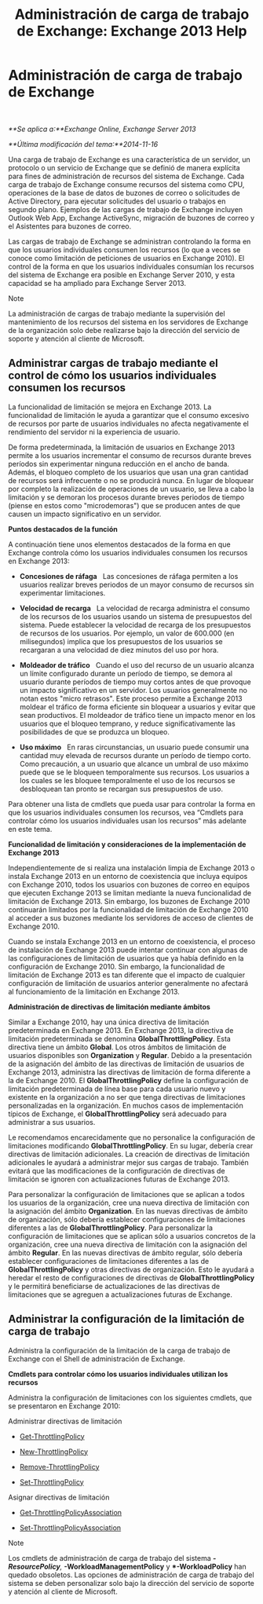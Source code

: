 ﻿---
title: 'Administración de carga de trabajo de Exchange: Exchange 2013 Help'
TOCTitle: Administración de carga de trabajo de Exchange
ms:assetid: 276740c4-bdb7-49f1-9470-ae6f2bfd65aa
ms:mtpsurl: https://technet.microsoft.com/es-es/library/JJ150503(v=EXCHG.150)
ms:contentKeyID: 48267911
ms.date: 04/23/2018
mtps_version: v=EXCHG.150
ms.translationtype: HT
---

# Administración de carga de trabajo de Exchange

 

_**Se aplica a:**Exchange Online, Exchange Server 2013_

_**Última modificación del tema:**2014-11-16_

Una carga de trabajo de Exchange es una característica de un servidor, un protocolo o un servicio de Exchange que se definió de manera explícita para fines de administración de recursos del sistema de Exchange. Cada carga de trabajo de Exchange consume recursos del sistema como CPU, operaciones de la base de datos de buzones de correo o solicitudes de Active Directory, para ejecutar solicitudes del usuario o trabajos en segundo plano. Ejemplos de las cargas de trabajo de Exchange incluyen Outlook Web App, Exchange ActiveSync, migración de buzones de correo y el Asistentes para buzones de correo.

Las cargas de trabajo de Exchange se administran controlando la forma en que los usuarios individuales consumen los recursos (lo que a veces se conoce como limitación de peticiones de usuarios en Exchange 2010). El control de la forma en que los usuarios individuales consumían los recursos del sistema de Exchange era posible en Exchange Server 2010, y esta capacidad se ha ampliado para Exchange Server 2013.


> [!NOTE]
> La administración de cargas de trabajo mediante la supervisión del mantenimiento de los recursos del sistema en los servidores de Exchange de la organización solo debe realizarse bajo la dirección del servicio de soporte y atención al cliente de Microsoft.



## Administrar cargas de trabajo mediante el control de cómo los usuarios individuales consumen los recursos

La funcionalidad de limitación se mejora en Exchange 2013. La funcionalidad de limitación le ayuda a garantizar que el consumo excesivo de recursos por parte de usuarios individuales no afecta negativamente el rendimiento del servidor ni la experiencia de usuario.

De forma predeterminada, la limitación de usuarios en Exchange 2013 permite a los usuarios incrementar el consumo de recursos durante breves períodos sin experimentar ninguna reducción en el ancho de banda. Además, el bloqueo completo de los usuarios que usan una gran cantidad de recursos será infrecuente o no se producirá nunca. En lugar de bloquear por completo la realización de operaciones de un usuario, se lleva a cabo la limitación y se demoran los procesos durante breves periodos de tiempo (piense en estos como "microdemoras") que se producen antes de que causen un impacto significativo en un servidor.

**Puntos destacados de la función**

A continuación tiene unos elementos destacados de la forma en que Exchange controla cómo los usuarios individuales consumen los recursos en Exchange 2013:

  - **Concesiones de ráfaga**   Las concesiones de ráfaga permiten a los usuarios realizar breves periodos de un mayor consumo de recursos sin experimentar limitaciones.

  - **Velocidad de recarga**   La velocidad de recarga administra el consumo de los recursos de los usuarios usando un sistema de presupuestos del sistema. Puede establecer la velocidad de recarga de los presupuestos de recursos de los usuarios. Por ejemplo, un valor de 600.000 (en milisegundos) implica que los presupuestos de los usuarios se recargaran a una velocidad de diez minutos del uso por hora.

  - **Moldeador de tráfico**   Cuando el uso del recurso de un usuario alcanza un límite configurado durante un período de tiempo, se demora al usuario durante períodos de tiempo muy cortos antes de que provoque un impacto significativo en un servidor. Los usuarios generalmente no notan estos "micro retrasos". Este proceso permite a Exchange 2013 moldear el tráfico de forma eficiente sin bloquear a usuarios y evitar que sean productivos. El moldeador de tráfico tiene un impacto menor en los usuarios que el bloqueo temprano, y reduce significativamente las posibilidades de que se produzca un bloqueo.

  - **Uso máximo**   En raras circunstancias, un usuario puede consumir una cantidad muy elevada de recursos durante un período de tiempo corto. Como precaución, a un usuario que alcance un umbral de uso máximo puede que se le bloqueen temporalmente sus recursos. Los usuarios a los cuales se les bloquee temporalmente el uso de los recursos se desbloquean tan pronto se recargan sus presupuestos de uso.

Para obtener una lista de cmdlets que pueda usar para controlar la forma en que los usuarios individuales consumen los recursos, vea “Cmdlets para controlar cómo los usuarios individuales usan los recursos” más adelante en este tema.

**Funcionalidad de limitación y consideraciones de la implementación de Exchange 2013**

Independientemente de si realiza una instalación limpia de Exchange 2013 o instala Exchange 2013 en un entorno de coexistencia que incluya equipos con Exchange 2010, todos los usuarios con buzones de correo en equipos que ejecuten Exchange 2013 se limitan mediante la nueva funcionalidad de limitación de Exchange 2013. Sin embargo, los buzones de Exchange 2010 continuarán limitados por la funcionalidad de limitación de Exchange 2010 al acceder a sus buzones mediante los servidores de acceso de clientes de Exchange 2010.

Cuando se instala Exchange 2013 en un entorno de coexistencia, el proceso de instalación de Exchange 2013 puede intentar continuar con algunas de las configuraciones de limitación de usuarios que ya había definido en la configuración de Exchange 2010. Sin embargo, la funcionalidad de limitación de Exchange 2013 es tan diferente que el impacto de cualquier configuración de limitación de usuarios anterior generalmente no afectará al funcionamiento de la limitación en Exchange 2013.

**Administración de directivas de limitación mediante ámbitos**

Similar a Exchange 2010, hay una única directiva de limitación predeterminada en Exchange 2013. En Exchange 2013, la directiva de limitación predeterminada se denomina **GlobalThrottlingPolicy**. Esta directiva tiene un ámbito **Global**. Los otros ámbitos de limitación de usuarios disponibles son **Organization** y **Regular**. Debido a la presentación de la asignación del ámbito de las directivas de limitación de usuarios de Exchange 2013, administra las directivas de limitación de forma diferente a la de Exchange 2010. El **GlobalThrottlingPolicy** define la configuración de limitación predeterminada de línea base para cada usuario nuevo y existente en la organización a no ser que tenga directivas de limitaciones personalizadas en la organización. En muchos casos de implementación típicos de Exchange, el **GlobalThrottlingPolicy** será adecuado para administrar a sus usuarios.

Le recomendamos encarecidamente que no personalice la configuración de limitaciones modificando **GlobalThrottlingPolicy**. En su lugar, debería crear directivas de limitación adicionales. La creación de directivas de limitación adicionales le ayudará a administrar mejor sus cargas de trabajo. También evitará que las modificaciones de la configuración de directivas de limitación se ignoren con actualizaciones futuras de Exchange 2013.

Para personalizar la configuración de limitaciones que se aplican a todos los usuarios de la organización, cree una nueva directiva de limitación con la asignación del ámbito **Organization**. En las nuevas directivas de ámbito de organización, sólo debería establecer configuraciones de limitaciones diferentes a las de **GlobalThrottlingPolicy**. Para personalizar la configuración de limitaciones que se aplican sólo a usuarios concretos de la organización, cree una nueva directiva de limitación con la asignación del ámbito **Regular**. En las nuevas directivas de ámbito regular, sólo debería establecer configuraciones de limitaciones diferentes a las de **GlobalThrottlingPolicy** y otras directivas de organización. Esto le ayudará a heredar el resto de configuraciones de directivas de **GlobalThrottlingPolicy** y le permitirá beneficiarse de actualizaciones de las directivas de limitaciones que se agreguen a actualizaciones futuras de Exchange.

## Administrar la configuración de la limitación de carga de trabajo

Administra la configuración de la limitación de la carga de trabajo de Exchange con el Shell de administración de Exchange.

**Cmdlets para controlar cómo los usuarios individuales utilizan los recursos**

Administra la configuración de limitaciones con los siguientes cmdlets, que se presentaron en Exchange 2010:

Administrar directivas de limitación

  - [Get-ThrottlingPolicy](https://technet.microsoft.com/es-es/library/dd351264\(v=exchg.150\))

  - [New-ThrottlingPolicy](https://technet.microsoft.com/es-es/library/dd351045\(v=exchg.150\))

  - [Remove-ThrottlingPolicy](https://technet.microsoft.com/es-es/library/dd351178\(v=exchg.150\))

  - [Set-ThrottlingPolicy](https://technet.microsoft.com/es-es/library/dd298094\(v=exchg.150\))

Asignar directivas de limitación

  - [Get-ThrottlingPolicyAssociation](https://technet.microsoft.com/es-es/library/ff459241\(v=exchg.150\))

  - [Set-ThrottlingPolicyAssociation](https://technet.microsoft.com/es-es/library/ff459231\(v=exchg.150\))


> [!NOTE]
> Los cmdlets de administración de carga de trabajo del sistema <STRONG>*-ResourcePolicy</STRONG>, <STRONG>*-WorkloadManagementPolicy</STRONG> y <STRONG>*-WorkloadPolicy</STRONG> han quedado obsoletos. Las opciones de administración de carga de trabajo del sistema se deben personalizar solo bajo la dirección del servicio de soporte y atención al cliente de Microsoft.


